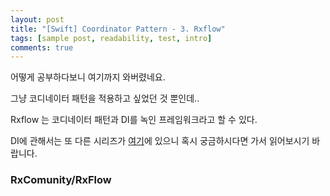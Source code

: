 ```yaml
---
layout: post
title: "[Swift] Coordinator Pattern - 3. Rxflow"
tags: [sample post, readability, test, intro]
comments: true
---
```



어떻게 공부하다보니 여기까지 와버렸네요. 

그냥 코디네이터 패턴을 적용하고 싶었던 것 뿐인데.. 


Rxflow 는 코디네이터 패턴과 DI를 녹인 프레임워크라고 할 수 있다. 

DI에 관해서는 또 다른 시리즈가 [여기]()에 있으니 혹시 궁금하시다면 가서 읽어보시기 바랍니다. 


### RxComunity/RxFlow



